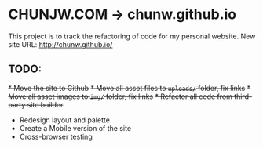 # CHUNJW.COM -> chunw.github.io

This project is to track the refactoring of code for my personal website.
New site URL: http://chunw.github.io/

## TODO:
~~* Move the site to Github~~
~~* Move all asset files to `uploads/` folder, fix links~~
~~* Move all asset images to `img/` folder, fix links~~
~~* Refactor all code from third-party site builder~~
* Redesign layout and palette
* Create a Mobile version of the site
* Cross-browser testing